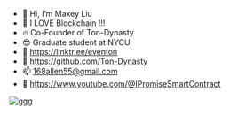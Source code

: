 - 👋 Hi, I’m Maxey Liu
- 👀 I LOVE Blockchain !!!
- 🔥 Co-Founder of Ton-Dynasty
- :sunglasses: Graduate student at NYCU
- 🎄 https://linktr.ee/eventon
- 🥇 https://github.com/Ton-Dynasty
- 📫 168allen55@gmail.com
- 🧠 https://www.youtube.com/@IPromiseSmartContract

<!---
ipromise2324/ipromise2324 is a ✨ special ✨ repository because its `README.md` (this file) appears on your GitHub profile.
You can click the Preview link to take a look at your changes.
--->


![ggg](https://github.com/ipromise2324/ipromise2324/assets/87699256/e6f5d0b1-ab02-444d-98bb-77ccf6a96fdf)
